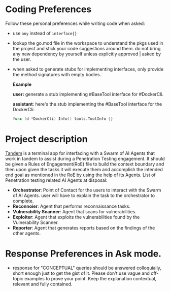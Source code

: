 # Coding Preferences

Follow these personal preferences while writing code when asked:

- use ```any``` instead of ```interface{}```
- lookup the go.mod file in the workspace to understand the pkgs used in the project and stick your code suggestions around them. do not bring any new dependency by yourself unless explicitly approved | asked by the user.
- when asked to generate stubs for implementing interfaces, only provide the method signatures with empty bodies. 
  <md>
  <br/>

  **Example**

  **user:** generate a stub implementing #BaseTool interface for #DockerCli.

  **assistant**: here's the stub implementing the #BaseTool interface for the DockerCli:
    ```go
    func (d *DockerCli) Info() tools.ToolInfo {}
    ```

  </md>


# Project description

[Tandem](https://github.com/yyovil/tandem) is a terminal app for interfacing with a 
Swarm of AI Agents that work in tandem to assist during a Penetration Testing engagement. It should be given a Rules of Engagement(RoE) file to build the context boundary and then upon given the tasks it will execute them and accomplish the intended end goal as mentioned in the RoE by using the help of its Agents.
List of Penetration testing related AI Agents at disposal:
- **Orchestrator**: Point of Contact for the users to interact with the Swarm of AI Agents. user will have to explain the task to the orchestrator to complete. 
- **Reconnoier**: Agent that performs reconnaissance tasks.
- **Vulnerability Scanner**: Agent that scans for vulnerabilities.
- **Exploiter**: Agent that exploits the vulnerabilities found by the Vulnerability Scanner.
- **Reporter**: Agent that generates reports based on the findings of the other agents.

# Response Preferences in Ask mode.

- response for "CONCEPTUAL" queries should be answered colloquially, short enough just to get the gist of it. Please don't use vague and off-topic examples to prove your point. Keep the explanation contextual, relevant and fully contained.
